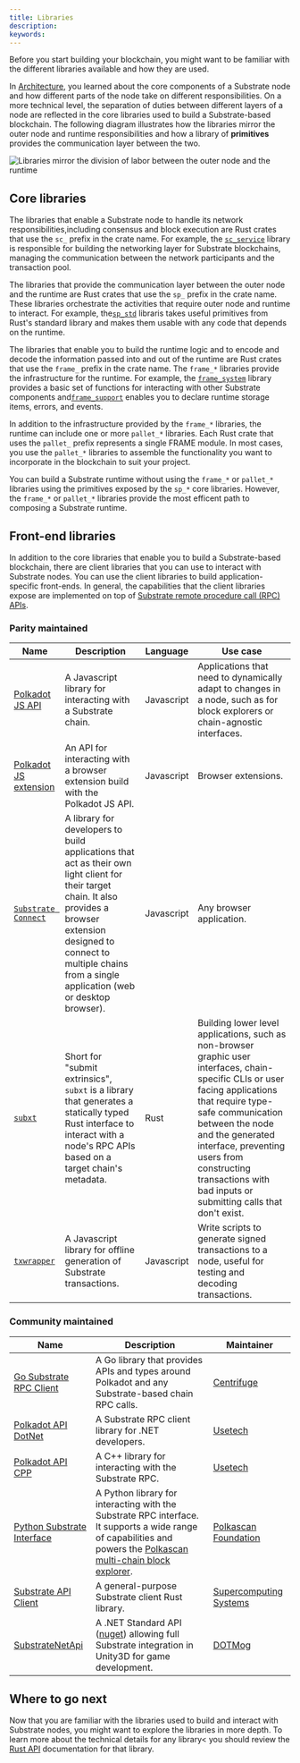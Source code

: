 ```yaml
---
title: Libraries
description: 
keywords:
---
```


Before you start building your blockchain, you might want to be familiar with the different libraries available and how they are used.

In [Architecture](/main-docs/fundamentals/architecture/), you learned about the core components of a Substrate node and how different parts of the node take on different responsibilities. 
On a more technical level, the separation of duties between different layers of a node are reflected in the core libraries used to build a Substrate-based blockchain.
The following diagram illustrates how the libraries mirror the outer node and runtime responsibilities and how a library of **primitives** provides the communication layer between the two.

![Libraries mirror the division of labor between the outer node and the runtime](/media/images/docs/main-docs/sub-libraries-1.png)

## Core libraries

The libraries that enable a Substrate node to handle its network responsibilities,including consensus and block execution are Rust crates that use the `sc_` prefix in the crate name.
For example, the [`sc_service`](https://docs.substrate.io/rustdocs/latest/sc_service/index.html) library is responsible for building the networking layer for Substrate blockchains, managing the communication between the network participants and the transaction pool.

The libraries that provide the communication layer between the outer node and the runtime are Rust crates that use the `sp_` prefix in the crate name.
These libraries orchestrate the activities that require outer node and runtime to interact.
For example, the[`sp_std`](https://docs.substrate.io/rustdocs/latest/sp_std/index.html) libraris takes useful primitives from Rust's standard library and makes them usable with any code that depends on the runtime.

The libraries that enable you to build the runtime logic and to encode and decode the information passed into and out of the runtime are Rust crates that use the `frame_` prefix in the crate name.
The `frame_*` libraries provide the infrastructure for the runtime.
For example, the [`frame_system`](https://docs.substrate.io/rustdocs/latest/frame_system/index.html) library provides a basic set of functions for interacting with other Substrate components and[`frame_support`](https://docs.substrate.io/rustdocs/latest/frame_support/index.html) enables you to  declare runtime storage items, errors, and events.

In addition to the infrastructure provided by the `frame_*` libraries, the runtime can include one or more `pallet_*` libraries.
Each Rust crate that uses the `pallet_` prefix represents a single FRAME module.
In most cases, you use the `pallet_*` libraries to assemble the functionality you want to incorporate in the blockchain to suit your project.

You can build a Substrate runtime without using the `frame_*` or `pallet_*` libraries using the primitives exposed by the `sp_*` core libraries.
However, the `frame_*` or `pallet_*` libraries provide the most efficent path to composing a Substrate runtime.

## Front-end libraries

In addition to the core libraries that enable you to build a Substrate-based blockchain, there are client libraries that you can use to interact with Substrate nodes.
You can use the client libraries to build application-specific front-ends.
In general, the capabilities that the client libraries expose are implemented on top of [Substrate remote procedure call (RPC) APIs](./frontend#RPC-APIs).

### Parity maintained

| Name | Description  | Language  | Use case  |   
|---|---|---|---|
| [Polkadot JS API](https://polkadot.js.org/docs/api) | A Javascript library for interacting with a Substrate chain. | Javascript | Applications that need to dynamically adapt to changes in a node, such as for block explorers or chain-agnostic interfaces. 
| [Polkadot JS extension](https://polkadot.js.org/docs/extension/) | An API for interacting with a browser extension build with the Polkadot JS API. | Javascript | Browser extensions.
| [`Substrate Connect`](https://paritytech.github.io/substrate-connect/) | A library for developers to build applications that act as their own light client for their target chain. It also provides a browser extension designed to connect to multiple chains from a single application (web or desktop browser). | Javascript | Any browser application.
| [`subxt`](https://github.com/paritytech/subxt/) | Short for "submit extrinsics", `subxt` is a library that generates a statically typed Rust interface to interact with a node's RPC APIs based on a target chain's metadata. | Rust | Building lower level applications, such as non-browser graphic user interfaces, chain-specific CLIs or user facing applications that require type-safe communication between the node and the generated interface, preventing users from constructing transactions with bad inputs or submitting calls that don't exist. 
| [`txwrapper`](https://github.com/paritytech/txwrapper) | A Javascript library for offline generation of Substrate transactions. | Javascript | Write scripts to generate signed transactions to a node, useful for testing and decoding transactions.

### Community maintained

| Name | Description  | Maintainer |
|---|---|---|
| [Go Substrate RPC Client](https://github.com/centrifuge/go-substrate-rpc-client/) | A Go library that provides APIs and types around Polkadot and any Substrate-based chain RPC calls. | [Centrifuge](https://centrifuge.io/) 
| [Polkadot API DotNet](https://github.com/usetech-llc/polkadot_api_dotnet) | A Substrate RPC client library for .NET developers. |[Usetech](https://usetech.com/blockchain/)
| [Polkadot API CPP](https://github.com/usetech-llc/polkadot_api_cpp) | A C++ library for interacting with the Substrate RPC. | [Usetech](https://usetech.com/blockchain/)
| [Python Substrate Interface](https://github.com/polkascan/py-substrate-interface) | A Python library for interacting with the Substrate RPC interface. It supports a wide range of capabilities and powers the [Polkascan multi-chain block explorer](https://polkascan.io/). | [Polkascan Foundation](https://polkascan.org/)
| [Substrate API Client](https://github.com/scs/substrate-api-client) | A general-purpose Substrate client Rust library. | [Supercomputing Systems](https://www.scs.ch/en/) 
| [SubstrateNetApi](https://github.com/dotmog/SubstrateNetApi) | A .NET Standard API ([nuget](https://www.nuget.org/packages/SubstrateNetApi)) allowing full Substrate integration in Unity3D for game development. | [DOTMog](https://www.dotmog.com/)

## Where to go next

Now that you are familiar with the libraries used to build and interact with Substrate nodes, you might want to explore the libraries in more depth.
To learn more about the technical details for any library< you should review the [Rust API](/rustdocs/) documentation for that library.
